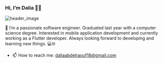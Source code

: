 ### Hi, I’m Dalia 👋🏻

![header_image](https://github.com/DaliaAbdelraouf/DaliaAbdelraouf/assets/65053223/923d745f-02f4-4a1e-a387-6e640503cf54)



🌟 I’m a passionate software engineer. Graduated last year with a computer science degree. Interested in mobile application development and currently working as a Flutter developer. Always looking forward to developing and learning new things. 💻🌐

- 📫 How to reach me: daliaabdelraouf18@gmail.com

<!--
**DaliaAbdelraouf/DaliaAbdelraouf** is a ✨ _special_ ✨ repository because its `README.md` (this file) appears on your GitHub profile.

Here are some ideas to get you started:

- 🔭 I’m currently working on ...
- 🌱 I’m currently learning ...
- 👯 I’m looking to collaborate on ...
- 🤔 I’m looking for help with ...
- 💬 Ask me about ...
- 📫 How to reach me: ...
- 😄 Pronouns: ...
- ⚡ Fun fact: ...
-->
